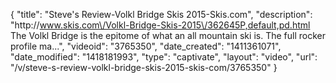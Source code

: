 {
    "title": "Steve's Review-Volkl Bridge Skis 2015-Skis.com",
    "description": "http:\/\/www.skis.com\/Volkl-Bridge-Skis-2015\/362645P,default,pd.html The Volkl Bridge is the epitome of what an all mountain ski is. The full rocker profile ma...",
    "videoid": "3765350",
    "date_created": "1411361071",
    "date_modified": "1418181993",
    "type": "captivate",
    "layout": "video",
    "url": "\/v\/steve-s-review-volkl-bridge-skis-2015-skis-com\/3765350"
}
